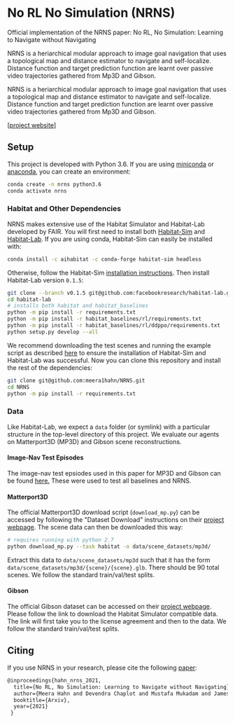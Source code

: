 # No RL No Simulation (NRNS)
Official implementation of the NRNS paper: No RL, No Simulation: Learning to Navigate without Navigating

NRNS is a heriarchical modular approach to image goal navigation that uses a topological map and distance estimator to navigate and self-localize. Distance function and target prediction function are learnt over passive video trajectories gathered from Mp3D and Gibson.

NRNS is a heriarchical modular approach to image goal navigation that uses a topological map and distance estimator to navigate and self-localize. Distance function and target prediction function are learnt over passive video trajectories gathered from Mp3D and Gibson.

[[project website](https://meerahahn.github.io/nrns)]

## Setup

This project is developed with Python 3.6. If you are using [miniconda](https://docs.conda.io/en/latest/miniconda.html) or [anaconda](https://anaconda.org/), you can create an environment:

```bash
conda create -n nrns python3.6
conda activate nrns
```

### Habitat and Other Dependencies

NRNS makes extensive use of the Habitat Simulator and Habitat-Lab developed by FAIR. You will first need to install both [Habitat-Sim](https://github.com/facebookresearch/habitat-sim) and [Habitat-Lab](https://github.com/facebookresearch/habitat-lab/tree/v0.1.5). If you are using conda, Habitat-Sim can easily be installed with:

```bash
conda install -c aihabitat -c conda-forge habitat-sim headless
```

Otherwise, follow the Habitat-Sim [installation instructions](https://github.com/facebookresearch/habitat-sim#installation). Then install Habitat-Lab version `0.1.5`:

```bash
git clone --branch v0.1.5 git@github.com:facebookresearch/habitat-lab.git
cd habitat-lab
# installs both habitat and habitat_baselines
python -m pip install -r requirements.txt
python -m pip install -r habitat_baselines/rl/requirements.txt
python -m pip install -r habitat_baselines/rl/ddppo/requirements.txt
python setup.py develop --all
```

We recommend downloading the test scenes and running the example script as described [here](https://github.com/facebookresearch/habitat-lab/blob/v0.1.5/README.md#installation) to ensure the installation of Habitat-Sim and Habitat-Lab was successful. Now you can clone this repository and install the rest of the dependencies:

```bash
git clone git@github.com:meera1hahn/NRNS.git
cd NRNS
python -m pip install -r requirements.txt
```

### Data

Like Habitat-Lab, we expect a `data` folder (or symlink) with a particular structure in the top-level directory of this project. We evaluate our agents on Matterport3D (MP3D) and Gibson scene reconstructions.

#### Image-Nav Test Episodes
The image-nav test epsiodes used in this paper for MP3D and Gibson can be found [here.](https://meerahahn.github.io/nrns/data) These were used to test all baselines and NRNS.


#### Matterport3D

The official Matterport3D download script (`download_mp.py`) can be accessed by following the "Dataset Download" instructions on their [project webpage](https://niessner.github.io/Matterport/). The scene data can then be downloaded this way:

```bash
# requires running with python 2.7
python download_mp.py --task habitat -o data/scene_datasets/mp3d/
```

Extract this data to `data/scene_datasets/mp3d` such that it has the form `data/scene_datasets/mp3d/{scene}/{scene}.glb`. There should be 90 total scenes. We follow the standard train/val/test splits. 

#### Gibson 

The official Gibson dataset can be accessed on their [project webpage](https://github.com/StanfordVL/GibsonEnv/blob/master/gibson/data/README.md). Please follow the link to download the Habitat Simulator compatible data. The link will first take you to the license agreement and then to the data. We follow the standard train/val/test splits. 


## Citing

If you use NRNS in your research, please cite the following [paper](https://arxiv.org/abs/2004.02857):

```tex
@inproceedings{hahn_nrns_2021,
  title={No RL, No Simulation: Learning to Navigate without Navigating},
  author={Meera Hahn and Devendra Chaplot and Mustafa Mukadam and James M. Rehg and Shubham Tulsiani and Abhinav Gupta},
  booktitle={Arxiv},
  year={2021}
 }
```



